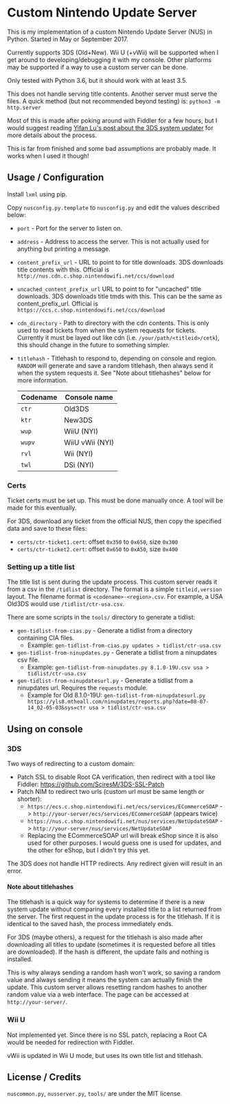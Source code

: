# Custom Nintendo Update Server

This is my implementation of a custom Nintendo Update Server (NUS) in Python. Started in May or September 2017.

Currently supports 3DS (Old+New). Wii U (+vWii) will be supported when I get around to developing/debugging it with my console. Other platforms may be supported if a way to use a custom server can be done.

Only tested with Python 3.6, but it should work with at least 3.5.

This does not handle serving title contents. Another server must serve the files. A quick method (but not recommended beyond testing) is: `python3 -m http.server`

Most of this is made after poking around with Fiddler for a few hours, but I would suggest reading [Yifan Lu's post about the 3DS system updater](https://yifan.lu/2015/03/23/nintendo-3ds-system-updater/) for more details about the process.

This is far from finished and some bad assumptions are probably made. It works when I used it though!

## Usage / Configuration
Install `lxml` using pip.

Copy `nusconfig.py.template` to `nusconfig.py` and edit the values described below:

* `port` - Port for the server to listen on.
* `address` - Address to access the server. This is not actually used for anything but printing a message.
* `content_prefix_url` - URL to point to for title downloads. 3DS downloads title contents with this. Official is `http://nus.cdn.c.shop.nintendowifi.net/ccs/download`
* `uncached_content_prefix_url` URL to point to for "uncached" title downloads. 3DS downloads title tmds with this. This can be the same as content_prefix_url. Official is `https://ccs.c.shop.nintendowifi.net/ccs/download`
* `cdn_directory` - Path to directory with the cdn contents. This is only used to read tickets from when the system requests for tickets. Currently it must be layed out like cdn (i.e. `/your/path/<titleid>/cetk`), this should change in the future to something simpler.
* `titlehash` - Titlehash to respond to, depending on console and region. `RANDOM` will generate and save a random titlehash, then always send it when the system requests it. See "Note about titlehashes" below for more information.

  | Codename | Console name |
  | --- | --- |
  | `ctr` | Old3DS |
  | `ktr` | New3DS |
  | `wup` | WiiU (NYI) |
  | `wupv` | WiiU vWii (NYI) |
  | `rvl` | Wii (NYI) |
  | `twl` | DSi (NYI) |

### Certs
Ticket certs must be set up. This must be done manually once. A tool will be made for this eventually.

For 3DS, download any ticket from the official NUS, then copy the specified data and save to these files:
* `certs/ctr-ticket1.cert`: offset `0x350` to `0x650`, size `0x300`
* `certs/ctr-ticket2.cert`: offset `0x650` to `0xA50`, size `0x400`

### Setting up a title list
The title list is sent during the update process. This custom server reads it from a csv in the `/tidlist` directory. The format is a simple `titleid,version` layout. The filename format is `<codename>-<region>.csv`. For example, a USA Old3DS would use `/tidlist/ctr-usa.csv`.

There are some scripts in the `tools/` directory to generate a tidlist:
* `gen-tidlist-from-cias.py` - Generate a tidlist from a directory containing CIA files.
  * Example: `gen-tidlist-from-cias.py updates > tidlist/ctr-usa.csv`
* `gen-tidlist-from-ninupdates.py` - Generate a tidlist from a ninupdates csv file.
  * Example: `gen-tidlist-from-ninupdates.py 8.1.0-19U.csv usa > tidlist/ctr-usa.csv`
* `gen-tidlist-from-ninupdatesurl.py` - Generate a tidlist from a ninupdates url. Requires the `requests` module.
  * Example for Old 8.1.0-19U: `gen-tidlist-from-ninupdatesurl.py https://yls8.mtheall.com/ninupdates/reports.php?date=08-07-14_02-05-03&sys=ctr usa > tidlist/ctr-usa.csv`

## Using on console
### 3DS
Two ways of redirecting to a custom domain:
* Patch SSL to disable Root CA verification, then redirect with a tool like Fiddler: https://github.com/SciresM/3DS-SSL-Patch
* Patch NIM to redirect two urls (custom url must be same length or shorter):
  * `https://ecs.c.shop.nintendowifi.net/ecs/services/ECommerceSOAP` -> `http://your-server/ecs/services/ECommerceSOAP` (appears twice)
  * `https://nus.c.shop.nintendowifi.net/nus/services/NetUpdateSOAP` -> `http://your-server/nus/services/NetUpdateSOAP`
  * Replacing the ECommerceSOAP url will break eShop since it is also used for other purposes. I would guess one is used for updates, and the other for eShop, but I didn't try this yet.

The 3DS does not handle HTTP redirects. Any redirect given will result in an error.

#### Note about titlehashes
The titlehash is a quick way for systems to determine if there is a new system update without comparing every installed title to a list returned from the server. The first request in the update process is for the titlehash. If it is identical to the saved hash, the process immediately ends.

For 3DS (maybe others), a request for the titlehash is also made after downloading all titles to update (sometimes it is requested before all titles are downloaded). If the hash is different, the update fails and nothing is installed.

This is why always sending a random hash won't work, so saving a random value and always sending it means the system can actually finish the update. This custom server allows resetting random hashes to another random value via a web interface. The page can be accessed at `http://your-server/`.

### Wii U
Not implemented yet. Since there is no SSL patch, replacing a Root CA would be needed for redirection with Fiddler.

vWii is updated in Wii U mode, but uses its own title list and titlehash.

## License / Credits
`nuscommon.py`, `nusserver.py`, `tools/` are under the MIT license.
